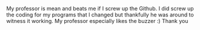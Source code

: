 My professor is mean and beats me if I screw  up the Github.
I did screw up the coding for my programs that I changed but
thankfully he was around to witness it working. My professor
especially likes the buzzer :) Thank you
